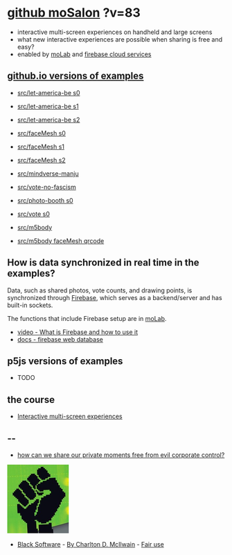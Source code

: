 # [github moSalon](https://github.com/molab-itp/moSalon) ?v=83

- interactive multi-screen experiences on handheld and large screens
- what new interactive experiences are possible when sharing is free and easy?
- enabled by [moLab](https://github.com/molab-itp/moLib) and [firebase cloud services](https://firebase.google.com)

## [github.io versions of examples](https://molab-itp.github.io/moSalon?v=83)

- [src/let-america-be s0](src/let-america-be/qrcode?v=83&group=s0)
- [src/let-america-be s1](src/let-america-be/qrcode?v=83&group=s1)
- [src/let-america-be s2](src/let-america-be/qrcode?v=83&group=s2)

- [src/faceMesh s0](src/faceMesh/qrcode?v=83)
- [src/faceMesh s1](src/faceMesh/qrcode?v=83&group=s1)
- [src/faceMesh s2](src/faceMesh/qrcode?v=83&group=s2)

- [src/mindverse-manju](src/mindverse-manju)
- [src/vote-no-fascism](src/vote-no-fascism/?v=83)

- [src/photo-booth s0](src/photo-booth/?v=83)
- [src/vote s0](src/vote/?v=83)

- [src/m5body](src/m5body/?v=83)
- [src/m5body faceMesh qrcode](src/m5body/qrcode/?v=83&app=mo-m5body&group=m5body)

## How is data synchronized in real time in the examples?

Data, such as shared photos, vote counts, and drawing points, is synchronized through [Firebase](https://firebase.google.com), which serves as a backend/server and has built-in sockets.

The functions that include Firebase setup are in [moLab](https://github.com/molab-itp/moLib).

- [video - What is Firebase and how to use it](https://www.youtube.com/watch?v=p9pgI3Mg-So&list=PLl-K7zZEsYLnfwBe4WgEw9ao0J0N1LYDR&index=8)
- [docs - firebase web database](https://firebase.google.com/docs/database/web/start?hl=en&authuser=0)

## p5js versions of examples

- TODO

## the course

- [Interactive multi-screen experiences](https://github.com/p5videoKit/IM-Screens-2024-03-ima)

## --

- [how can we share our private moments free from evil corporate control?](https://github.com/jht1493/jht-site?tab=readme-ov-file#why)

[![Black_Software](png/power-fist-142x158.png)](https://en.wikipedia.org/wiki/Black_Software)

- [Black Software](https://en.wikipedia.org/wiki/Black_Software) - [By Charlton D. McIlwain](https://global.oup.com/academic/product/black-software-9780190863845) - [Fair use](https://en.wikipedia.org/w/index.php?curid=67093597)

